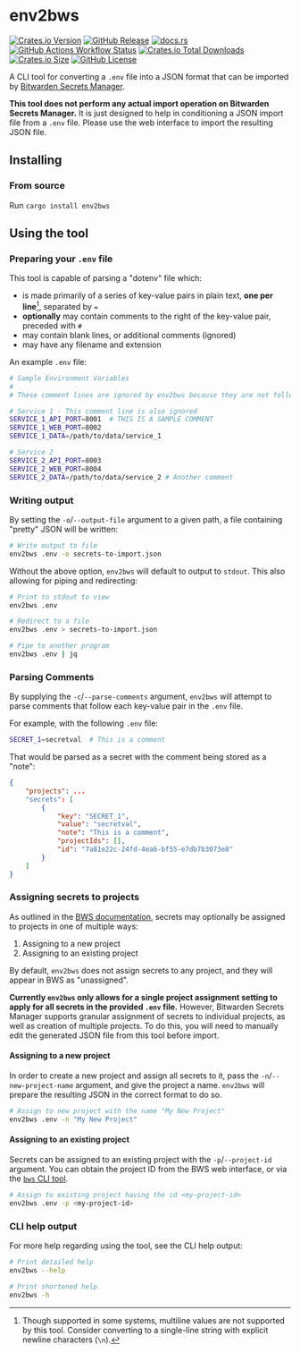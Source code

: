 # env2bws

[![Crates.io Version](https://img.shields.io/crates/v/env2bws)](https://crates.io/crates/env2bws)
[![GitHub Release](https://img.shields.io/github/v/release/travipross/env2bws?label=Github%20Release)](https://github.com/travipross/env2bws/releases/latest)
[![docs.rs](https://img.shields.io/docsrs/env2bws)](https://docs.rs/env2bws/latest/env2bws/)
[![GitHub Actions Workflow Status](https://img.shields.io/github/actions/workflow/status/travipross/env2bws/rust.yml)](https://github.com/travipross/env2bws)
[![Crates.io Total Downloads](https://img.shields.io/crates/d/env2bws)](https://crates.io/crates/env2bws)
[![Crates.io Size](https://img.shields.io/crates/size/env2bws)](https://crates.io/crates/env2bws)
[![GitHub License](https://img.shields.io/github/license/travipross/env2bws)](https://github.com/travipross/env2bws/releases/latest)

A CLI tool for converting a `.env` file into a JSON format that can be imported by [Bitwarden Secrets Manager](https://bitwarden.com/help/import-secrets-data/).

**This tool does not perform any actual import operation on Bitwarden Secrets Manager.** It is just designed to help in conditioning a JSON import file from a `.env` file. Please use the web interface to import the resulting JSON file.

## Installing

### From source

Run `cargo install env2bws`

## Using the tool

### Preparing your `.env` file

This tool is capable of parsing a "dotenv" file which:

- is made primarily of a series of key-value pairs in plain text, **one per line**[^one-per-line], separated by `=`
- **optionally** may contain comments to the right of the key-value pair, preceded with `#`
- may contain blank lines, or additional comments (ignored)
- may have any filename and extension

An example `.env` file:

```bash
# Sample Environment Variables
#
# These comment lines are ignored by env2bws because they are not following a variable declaration

# Service 1 - This comment line is also ignored
SERVICE_1_API_PORT=8001  # THIS IS A SAMPLE COMMENT
SERVICE_1_WEB_PORT=8002
SERVICE_1_DATA=/path/to/data/service_1

# Service 2
SERVICE_2_API_PORT=8003
SERVICE_2_WEB_PORT=8004
SERVICE_2_DATA=/path/to/data/service_2 # Another comment
```

[^one-per-line]: Though supported in some systems, multiline values are not supported by this tool. Consider converting to a single-line string with explicit newline characters (`\n`).

### Writing output

By setting the `-o`/`--output-file` argument to a given path, a file containing "pretty" JSON will be written:

```bash
# Write output to file
env2bws .env -o secrets-to-import.json
```

Without the above option, `env2bws` will default to output to `stdout`. This also allowing for piping and redirecting:

```bash
# Print to stdout to view
env2bws .env

# Redirect to a file
env2bws .env > secrets-to-import.json

# Pipe to another program
env2bws .env | jq
```

### Parsing Comments

By supplying the `-c`/`--parse-comments` argument, `env2bws` will attempt to parse comments that follow each key-value pair in the `.env` file.

For example, with the following `.env` file:

```bash
SECRET_1=secretval  # This is a comment
```

That would be parsed as a secret with the comment being stored as a "note":

```json
{
    "projects": ...
    "secrets": [
        {
            "key": "SECRET_1",
            "value": "secretval",
            "note": "This is a comment",
            "projectIds": [],
            "id": "7a81e22c-24fd-4ea6-bf55-e7db7b3073e8"
        }
    ]
}
```

### Assigning secrets to projects

As outlined in the [BWS documentation](https://bitwarden.com/help/import-secrets-data/#condition-an-import-file), secrets may optionally be assigned to projects in one of multiple ways:

1. Assigning to a new project
2. Assigning to an existing project

By default, `env2bws` does not assign secrets to any project, and they will appear in BWS as "unassigned".

**Currently `env2bws` only allows for a single project assignment setting to apply for all secrets in the provided `.env` file.** However, Bitwarden Secrets Manager supports granular assignment of secrets to individual projects, as well as creation of multiple projects. To do this, you will need to manually edit the generated JSON file from this tool before import.

#### Assigning to a new project

In order to create a new project and assign all secrets to it, pass the `-n`/`--new-project-name` argument, and give the project a name. `env2bws` will prepare the resulting JSON in the correct format to do so.

```bash
# Assign to new project with the name "My New Project"
env2bws .env -n "My New Project"
```

#### Assigning to an existing project

Secrets can be assigned to an existing project with the `-p`/`--project-id` argument. You can obtain the project ID from the BWS web interface, or via the [`bws` CLI tool](https://bitwarden.com/help/secrets-manager-cli/).

```bash
# Assign to existing project having the id <my-project-id>
env2bws .env -p <my-project-id>
```

### CLI help output

For more help regarding using the tool, see the CLI help output:

```bash
# Print detailed help
env2bws --help

# Print shortened help
env2bws -h
```
